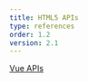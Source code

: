 ```yaml
---
title: HTML5 APIs 
type: references
order: 1.2
version: 2.1
---
```


[Vue APIs](https://vuejs.org/v2/api/)
